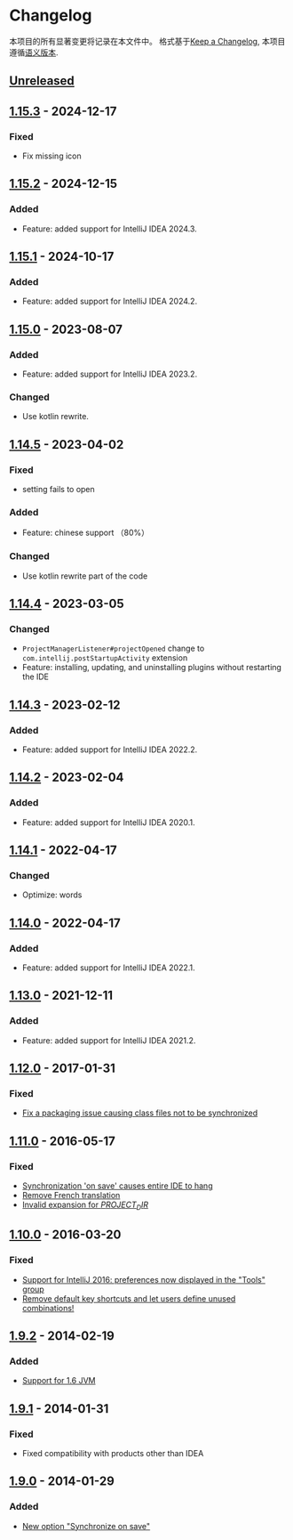 <!-- Keep a Changelog guide -> https://keepachangelog.com -->

# Changelog

本项目的所有显著变更将记录在本文件中。
格式基于[Keep a Changelog](https://keepachangelog.com/en/1.0.0/),
本项目遵循[语义版本](https://semver.org/spec/v2.0.0.html).

## [Unreleased]

## [1.15.3] - 2024-12-17

### Fixed

- Fix missing icon

## [1.15.2] - 2024-12-15

### Added

- Feature: added support for IntelliJ IDEA 2024.3.

## [1.15.1] - 2024-10-17

### Added

- Feature: added support for IntelliJ IDEA 2024.2.

## [1.15.0] - 2023-08-07

### Added

- Feature: added support for IntelliJ IDEA 2023.2.

### Changed

- Use kotlin rewrite.

## [1.14.5] - 2023-04-02

### Fixed

- setting fails to open

### Added

- Feature: chinese support （80%）

### Changed

- Use kotlin rewrite part of the code

## [1.14.4] - 2023-03-05

### Changed

- `ProjectManagerListener#projectOpened` change to `com.intellij.postStartupActivity` extension
- Feature: installing, updating, and uninstalling plugins without restarting the IDE

## [1.14.3] - 2023-02-12

### Added

- Feature: added support for IntelliJ IDEA 2022.2.

## [1.14.2] - 2023-02-04

### Added

- Feature: added support for IntelliJ IDEA 2020.1.

## [1.14.1] - 2022-04-17

### Changed

- Optimize: words

## [1.14.0] - 2022-04-17

### Added

- Feature: added support for IntelliJ IDEA 2022.1.

## [1.13.0] - 2021-12-11

### Added

- Feature: added support for IntelliJ IDEA 2021.2.

## [1.12.0] - 2017-01-31

### Fixed

- [Fix a packaging issue causing class files not to be synchronized](https://github.com/syllant/idea-plugin-remotesynchronizer/issues/31)

## [1.11.0] - 2016-05-17

### Fixed

- [Synchronization 'on save' causes entire IDE to hang](https://github.com/syllant/idea-plugin-remotesynchronizer/issues/18)
- [Remove French translation](https://github.com/syllant/idea-plugin-remotesynchronizer/issues/26)
- [Invalid expansion for $PROJECT_DIR$](https://github.com/syllant/idea-plugin-remotesynchronizer/issues/28)

## [1.10.0] - 2016-03-20

### Fixed

- [Support for IntelliJ 2016: preferences now displayed in the "Tools" group](https://github.com/syllant/idea-plugin-remotesynchronizer/issues/20)
- [Remove default key shortcuts and let users define unused combinations!](https://github.com/syllant/idea-plugin-remotesynchronizer/issues/16)

## [1.9.2] - 2014-02-19

### Added

- [Support for 1.6 JVM](https://github.com/syllant/idea-plugin-revu/issues/10)

## [1.9.1] - 2014-01-31

### Fixed

- Fixed compatibility with products other than IDEA

## [1.9.0] - 2014-01-29

### Added

- [New option "Synchronize on save"](https://github.com/syllant/idea-plugin-remotesynchronizer/issues/8)

[Unreleased]: https://github.com/imyuyu/FileSyncPlugin/compare/v1.15.3...HEAD
[1.15.3]: https://github.com/imyuyu/FileSyncPlugin/compare/v1.15.2...v1.15.3
[1.15.2]: https://github.com/imyuyu/FileSyncPlugin/compare/v1.15.1...v1.15.2
[1.15.1]: https://github.com/imyuyu/FileSyncPlugin/compare/v1.15.0...v1.15.1
[1.15.0]: https://github.com/imyuyu/FileSyncPlugin/compare/v1.14.5...v1.15.0
[1.14.5]: https://github.com/imyuyu/FileSyncPlugin/compare/v1.14.4...v1.14.5
[1.14.4]: https://github.com/imyuyu/FileSyncPlugin/compare/v1.14.3...v1.14.4
[1.14.3]: https://github.com/imyuyu/FileSyncPlugin/compare/v1.14.2...v1.14.3
[1.14.2]: https://github.com/imyuyu/FileSyncPlugin/compare/v1.14.1...v1.14.2
[1.14.1]: https://github.com/imyuyu/FileSyncPlugin/compare/v1.14.0...v1.14.1
[1.14.0]: https://github.com/imyuyu/FileSyncPlugin/compare/v1.13.0...v1.14.0
[1.13.0]: https://github.com/imyuyu/FileSyncPlugin/compare/v1.12.0...v1.13.0
[1.12.0]: https://github.com/imyuyu/FileSyncPlugin/compare/v1.11.0...v1.12.0
[1.11.0]: https://github.com/imyuyu/FileSyncPlugin/compare/v1.10.0...v1.11.0
[1.10.0]: https://github.com/imyuyu/FileSyncPlugin/compare/v1.9.2...v1.10.0
[1.9.2]: https://github.com/imyuyu/FileSyncPlugin/compare/v1.9.1...v1.9.2
[1.9.1]: https://github.com/imyuyu/FileSyncPlugin/compare/v1.9.0...v1.9.1
[1.9.0]: https://github.com/imyuyu/FileSyncPlugin/commits/v1.9.0

